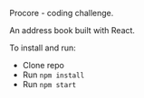 Procore - coding challenge.

An address book built with React.

To install and run:
* Clone repo
* Run `npm install`
* Run `npm start`